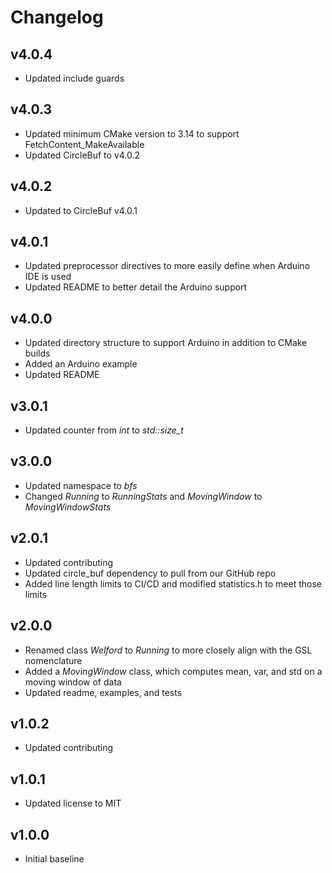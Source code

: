 # Changelog

## v4.0.4
- Updated include guards

## v4.0.3
- Updated minimum CMake version to 3.14 to support FetchContent_MakeAvailable
- Updated CircleBuf to v4.0.2

## v4.0.2
- Updated to CircleBuf v4.0.1

## v4.0.1
- Updated preprocessor directives to more easily define when Arduino IDE is used
- Updated README to better detail the Arduino support

## v4.0.0
- Updated directory structure to support Arduino in addition to CMake builds
- Added an Arduino example
- Updated README

## v3.0.1
- Updated counter from *int* to *std::size_t*

## v3.0.0
- Updated namespace to *bfs*
- Changed *Running* to *RunningStats* and *MovingWindow* to *MovingWindowStats*

## v2.0.1
- Updated contributing
- Updated circle_buf dependency to pull from our GitHub repo
- Added line length limits to CI/CD and modified statistics.h to meet those limits

## v2.0.0
- Renamed class *Welford* to *Running* to more closely align with the GSL nomenclature
- Added a *MovingWindow* class, which computes mean, var, and std on a moving window of data
- Updated readme, examples, and tests

## v1.0.2
- Updated contributing

## v1.0.1
- Updated license to MIT

## v1.0.0
- Initial baseline
